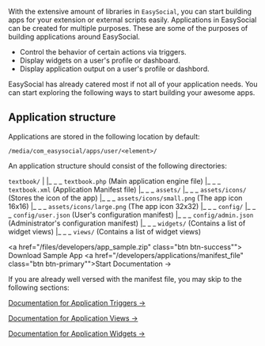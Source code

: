 With the extensive amount of libraries in `EasySocial`, you can start building apps for your extension or external scripts easily. Applications in EasySocial can be created for multiple purposes. These are some of the purposes of building applications around EasySocial.

* Control the behavior of certain actions via triggers.
* Display widgets on a user's profile or dashboard.
* Display application output on a user's profile or dashbord.

EasySocial has already catered most if not all of your application needs. You can start exploring the following ways to start building your awesome apps.

## Application structure
Applications are stored in the following location by default:

`/media/com_easysocial/apps/user/<element>/`

An application structure should consist of the following directories:

`textbook/`
|
|_ _ _ `textbook.php` (Main application engine file)
|_ _ _ `textbook.xml` (Application Manifest file)
|_ _ _ `assets/`
|_ _ _ `assets/icons/` (Stores the icon of the app)
|_ _ _ `assets/icons/small.png` (The app icon 16x16)
|_ _ _ `assets/icons/large.png` (The app icon 32x32)
|_ _ _ `config/`
|_ _ _ `config/user.json` (User's configuration manifest)
|_ _ _ `config/admin.json` (Administrator's configuration manifest)
|_ _ _ `widgets/` (Contains a list of widget views)
|_ _ _ `views/` (Contains a list of widget views)


<a href="/files/developers/app_sample.zip" class="btn btn-success""><i class="icon-download"></i> &nbsp; Download Sample App</a>   <a href="/developers/applications/manifest_file" class="btn btn-primary"">Start Documentation &rarr;</a>

If you are already well versed with the manifest file, you may skip to the following sections:

<a href="#">Documentation for Application Triggers &rarr;</a>

<a href="#">Documentation for Application Views &rarr;</a>

<a href="#">Documentation for Application Widgets &rarr;</a>